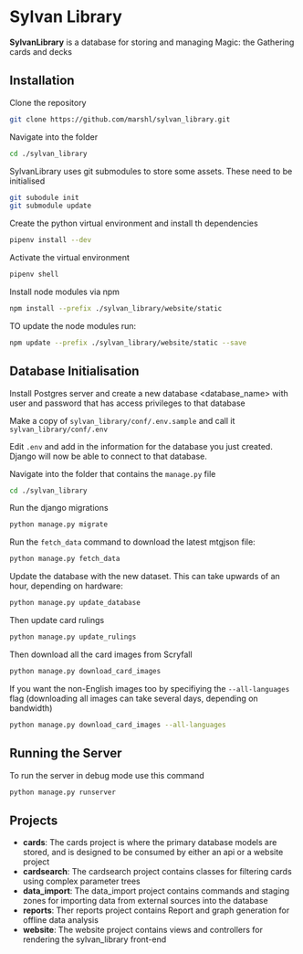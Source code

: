 Sylvan Library
==============
**SylvanLibrary** is a database for storing and managing Magic: the Gathering cards and decks

## Installation

Clone the repository
```bash
git clone https://github.com/marshl/sylvan_library.git
```
Navigate into the folder
```bash
cd ./sylvan_library
```
SylvanLibrary uses git submodules to store some assets. These need to be initialised
```bash
git subodule init
git submodule update
```
Create the python virtual environment and install th dependencies
```bash
pipenv install --dev
```
Activate the virtual environment
```bash
pipenv shell
```
Install node modules via npm
```bash
npm install --prefix ./sylvan_library/website/static
```
TO update the node modules run:
```bash
npm update --prefix ./sylvan_library/website/static --save
```

## Database Initialisation

Install Postgres server and create a new database <database_name> with user <username> and password <password> that has access privileges to that database

Make a copy of `sylvan_library/conf/.env.sample` and call it `sylvan_library/conf/.env`

Edit `.env` and add in the information for the database you just created. Django will now be able to connect to that database.

Navigate into the folder that contains the `manage.py` file
```bash
cd ./sylvan_library
```
Run the django migrations
```bash
python manage.py migrate
```

Run the `fetch_data` command to download the latest mtgjson file:
```bash
python manage.py fetch_data
```

Update the database with the new dataset. This can take upwards of an hour, depending on hardware:
```bash
python manage.py update_database
```
Then update card rulings
```bash
python manage.py update_rulings
```
Then download all the card images from Scryfall
```bash
python manage.py download_card_images
```
If you want the non-English images too by specifiying the `--all-languages` flag (downloading all images can take several days, depending on bandwidth)
```bash
python manage.py download_card_images --all-languages
```

## Running the Server
To run the server in debug mode use this command
```bash
python manage.py runserver
```

## Projects
 - **cards**: The cards project is where the primary database models are stored, and is designed to be consumed by either an api or a website project
 - **cardsearch**: The cardsearch project contains classes for filtering cards using complex parameter trees
 - **data_import**: The data_import project contains commands and staging zones for importing data from external sources into the database
 - **reports**: Ther reports project contains Report and graph generation for offline data analysis
 - **website**: The website project contains views and controllers for rendering the sylvan_library front-end